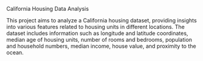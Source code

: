California Housing Data Analysis

This project aims to analyze a California housing dataset, providing insights into various features related to housing units in different locations. The dataset includes information such as longitude and latitude coordinates, median age of housing units, number of rooms and bedrooms, population and household numbers, median income, house value, and proximity to the ocean.
